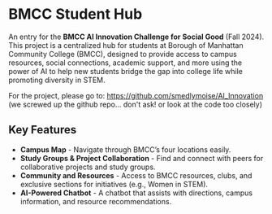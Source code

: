 # BMCC Student Hub

An entry for the **BMCC AI Innovation Challenge for Social Good** (Fall 2024). This project is a centralized hub for students at Borough of Manhattan Community College (BMCC), designed to provide access to campus resources, social connections, academic support, and more using the power of AI to help new students bridge the gap into college life while promoting diversity in STEM.

For the project, please go to: https://github.com/smedlymoise/AI_Innovation (we screwed up the github repo... don't ask! or look at the code too closely)

## Key Features

- **Campus Map** - Navigate through BMCC’s four locations easily.
- **Study Groups & Project Collaboration** - Find and connect with peers for collaborative projects and study groups.
- **Community and Resources** - Access to BMCC resources, clubs, and exclusive sections for initiatives (e.g., Women in STEM).
- **AI-Powered Chatbot** - A chatbot that assists with directions, campus information, and resource recommendations.
